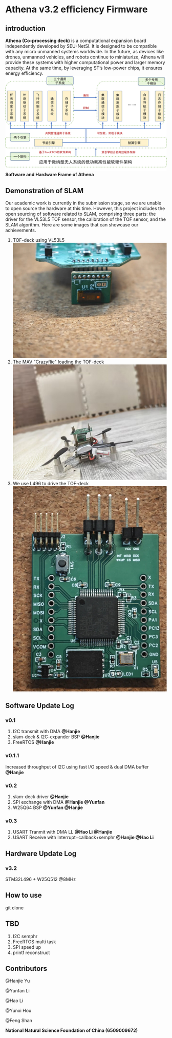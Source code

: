 # Athena v3.2 efficiency Firmware
## introduction
**Athena (Co-processing deck)** is a computational expansion board independently developed by SEU-NetSI. It is designed to be compatible with any micro unmanned systems worldwide. In the future, as devices like drones, unmanned vehicles, and robots continue to miniaturize, Athena will provide these systems with higher computational power and larger memory capacity. At the same time, by leveraging ST’s low-power chips, it ensures energy efficiency.
![Software and Hardware Frame of Athena](./Document/hardware-software-frame.jpg)
**Software and Hardware Frame of Athena**
## Demonstration of SLAM
Our academic work is currently in the submission stage, so we are unable to open source the hardware at this time. However, this project includes the open sourcing of software related to SLAM, comprising three parts: the driver for the VL53L5 TOF sensor, the calibration of the TOF sensor, and the SLAM algorithm.
Here are some images that can showcase our achievements.
1. TOF-deck using VL53L5
![TOF-deck using VL53L5](./Document/tof-deck-vl53l5.jpg)
2. The MAV "Crazyflie" loading the TOF-deck
![The MAV "Crazyflie" loading the TOF-deck](./Document/UAV-with-tof-deck.jpeg)
3. We use L496 to drive the TOF-deck
![We use L496 to drive the TOF-deck](./Document/L496-deck-with-tof-driver.jpg)
## Software Update Log
### v0.1
1. I2C transmit with DMA **@Hanjie**
2. slam-deck & I2C-expander BSP **@Hanjie**
3. FreeRTOS **@Hanjie**
### v0.1.1
Increased throughput of I2C using fast I/O speed & dual DMA buffer **@Hanjie**
### v0.2
1. slam-deck driver **@Hanjie**
2. SPI exchange with DMA **@Hanjie @Yunfan**
3. W25Q64 BSP **@Yunfan @Hanjie**
### v0.3
1. USART Tranmit with DMA LL **@Hao Li @Hanjie**
2. USART Receive with Interrupt+callback+semphr **@Hanjie @Hao Li**
## Hardware Update Log
### v3.2
STM32L496 + W25Q512 @8MHz
## How to use
git clone
## TBD
1. I2C semphr
2. FreeRTOS multi task
3. SPI speed up
4. printf reconstruct
## Contributors
@Hanjie Yu

@Yunfan Li

@Hao Li

@Yunxi Hou

@Feng Shan

**National Natural Science Foundation of China (6509009672)**


